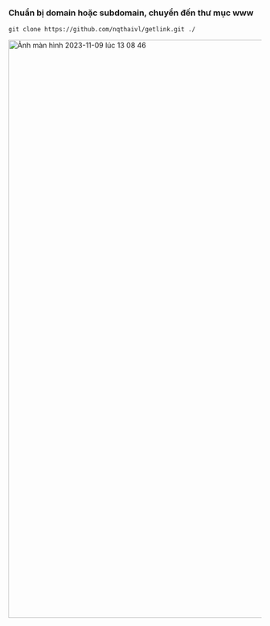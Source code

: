 ### Chuẩn bị domain hoặc subdomain, chuyển đến thư mục www
```
git clone https://github.com/nqthaivl/getlink.git ./
```
<img width="1151" alt="Ảnh màn hình 2023-11-09 lúc 13 08 46" src="https://github.com/nqthaivl/getlink/assets/85541851/2fc08e02-9c57-4ec6-ae43-0fd338bc9d2c">
